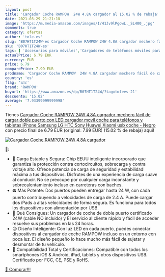 ```yaml
---
layout: post
title: 'Cargador Coche RAMPOW  24W 4.8A cargador al 15.02 % de rebaja'
date: 2021-03-29 21:21:18
image: 'https://m.media-amazon.com/images/I/41Jv9lPgowL._SL400_.jpg'
comments: true
category: ofertas
author: 'tole.es'
slug: 'B07HT1T24W-es Cargador Coche RAMPOW 24W 4.8A cargador mechero fácil de...'
sku: 'B07HT1T24W-es'
tags: [ 'Accesorios para móviles','Cargadores de teléfonos móviles para coches','Cargadores para móviles','Comunicación móvil y accesorios','Electrónica','iphone','rampow', ]
actualPrice: 6.79 EUR
currency: EUR
price: 6.79
comparePrice: 7.99 EUR
prodname: 'Cargador Coche RAMPOW  24W 4.8A cargador mechero fácil de cargar doble puerto con LED  cargador movil coche para teléfonos y tabletas  iPhone  Samsung  LG  HTC  Sony  Huawei  Xiaomi usb coche - Negro'
country: 'es'
flag: '🇪🇸'
brand: 'RAMPOW'
buyurl: 'https://www.amazon.es/dp/B07HT1T24W/?tag=tolees-21'
descuento: '15.02'
average: '7.93399999999998'
---
```


Tienes [Cargador Coche RAMPOW  24W 4.8A cargador mechero fácil de cargar doble puerto con LED  cargador movil coche para teléfonos y tabletas  iPhone  Samsung  LG  HTC  Sony  Huawei  Xiaomi usb coche - Negro](https://www.amazon.es/dp/B07HT1T24W/?tag=tolees-21) con precio final de  6.79 EUR (original: 7.99 EUR) (15.02 %  de rebaja) aqui!

[![Cargador Coche RAMPOW  24W 4.8A cargador](https://m.media-amazon.com/images/I/41Jv9lPgowL._SL400_.jpg)](https://www.amazon.es/dp/B07HT1T24W/?tag=tolees-21)

🔎:

- 🔋 Carga Estable y Segura: Chip EEUU inteligente incorporado que garantiza la protección contra cortocircuitos, sobrecarga y contra voltaje alto. Ofrece potencia de carga de seguridad y estabilidad máxima a tus dispositivos. Disfrutes de una experiencia de carga suave al conducir. No se preocupe por cualquier carga inconstante y sobrecalentamiento incluso en carreteras con baches.
- 🚘 Más Potente: Dos puertos pueden entregar hasta 24 W, con cada puerto contribuyendo a velocidades de carga de 2.4 A. Puede cargar dos iPads a altas velocidades de forma segura. Es funciona para todos los dispositivos con alimentación por USB.
- 🎁 Qué Consigues: Un cargador de coche de doble puerto certificado 24W (cable NO incluido) y El servicio al cliente rápido y fácil de acceder resuelve sus problemas en las 24 horas.
- 😉 Diseño Inteligente: Con luz LED en cada puerto, puedes conectar dispositivos al cargador de coche RAMPOW incluso en un entorno con poca luz. El diseño pequeño lo hace mucho más fácil de sujetar y desmontar de tu vehículo.
- 📱 Compatibilidad Total y Certificaciones: Compatible con todos los smartphones iOS & Android, iPad, tablets y otros dispositivos USB. Certificado por FCC, CE, PSE y RoHS.

[🛒 Comprar!!!](https://www.amazon.es/dp/B07HT1T24W/?tag=tolees-21)
